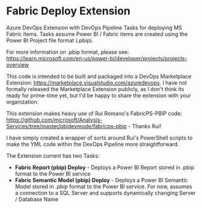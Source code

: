 # Fabric Deploy Extension
Azure DevOps Extension with DevOps Pipeline Tasks for deploying MS Fabric items. Tasks assume Power BI / Fabric items are created using the Power BI Project file format (.pbip).

For more information on .pbip format, please see: https://learn.microsoft.com/en-us/power-bi/developer/projects/projects-overview

This code is intended to be built and packaged into a DevOps Marketplace Extension: https://marketplace.visualstudio.com/azuredevops. I have not formally released the Marketplace Extension publicly, as I don't think its ready for prime-time yet, but I'd be happy to share the extension with your organization.

This extension makes heavy use of Rui Romano's FabricPS-PBIP code: https://github.com/microsoft/Analysis-Services/tree/master/pbidevmode/fabricps-pbip - Thanks Rui!

I have simply created a wrapper of sorts around Rui's PowerShell scripts to make the YML code within the DevOps Pipeline more straightforward.

The Extension current has two Tasks: 

- **Fabric Report (pbip) Deploy** - Deploys a Power BI Report stored in .pbip format to the Power BI service
- **Fabric Semantic Model (pbip) Deploy** - Deploys a Power BI Semantic Model stored in .pbip format to the Power BI service. For now, assumes a connection to a SQL Server and supports dynamically changing Server / Database Name


